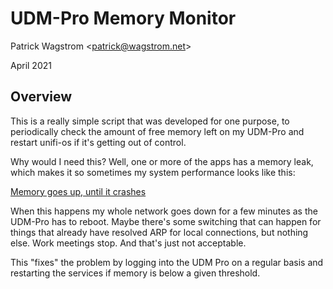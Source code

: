 UDM-Pro Memory Monitor
======================

Patrick Wagstrom &lt;patrick@wagstrom.net&gt;

April 2021

Overview
--------

This is a really simple script that was developed for one purpose, to periodically check the amount of free memory left on my UDM-Pro and restart unifi-os if it's getting out of control.

Why would I need this? Well, one or more of the apps has a memory leak, which makes it so sometimes my system performance looks like this:

[Memory goes up, until it crashes](udm-pro-memory-crash.png)

When this happens my whole network goes down for a few minutes as the UDM-Pro has to reboot. Maybe there's some switching that can happen for things that already have resolved ARP for local connections, but nothing else. Work meetings stop. And that's just not acceptable.

This "fixes" the problem by logging into the UDM Pro on a regular basis and restarting the services if memory is below a given threshold.